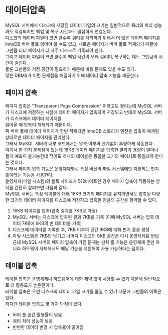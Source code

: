 # 데이터압축
MySQL 서버에서 디스크에 저장된 데이터 파일의 크기는 일반적으로 쿼리의 처리 성능과도 직결되지만 백업 및 복구 시간과도 밀접하게 연결된다.  
디스크의 데이터 파일이 크면 클수록 쿼리를 처리하기 위해서 더 많은 데이터 페이지를 InnoDB 버퍼 풀로 읽어야 할 수도 있고, 새로운 페이지가 버퍼 풀로 적재되기 때문에  
그만큼 더티 페이지가 더 자주 디스크로 기록돼야 한다.  
그리고 데이터 파일이 크면 클수록 백업 시간이 오래 걸리며, 복구하는 데도 그만큼의 시간이 걸린다.  
물론 그만큼의 저장 공간이 필요하기 때문에 비용 문제도 있을 수도 있다.  
많은 DBMS가 이런 문제점을 해결하기 위해 데이터 압축 기능을 제공한다.  
## 페이지 압축
페이지 압축은 "Transparent Page Compression" 이라고도 불리는데 MySQL 서버가 디스크에 저장하는 시점에 데이터 페이지가 압축되어 저장되고 반대로 MySQL 서버가 디스크에서 데이터 페이지를  
읽어올 때 압축이 해제되기 때문이다.  
즉 버퍼 풀에 데이터 페이지가 한번 적재되면 InnoDB 스토리지 엔진은 압축이 해제된 상태로만 데이터 페이지를 관리한다.  
그래서 MySQL 서버의 내부 코드에서는 압축 여부와 관계없이 투명하게 작동한다.  
여기서 한 가지 문제점이 있는데 16KB 데이터 페이지를 압축한 결과가 용량이 얼마나 될지 예측이 불가능한데 적어도 하나의 테이블은 동일한 크기의 페이지로 통일돼야 한다는 것이다.  
그래서 페이지 압축 기능은 운영체제별로 특정 버전의 파일 시스템에만 지원되는 펀치 홀이라는 기능을 사용한다.  
운영체제(파일 시스템)의 블록 사이즈가 512바이트인 경우 페이지 압축이 작동하는 방식을 간단히 살펴보면 다음과 같다.  
MySQL 서버는 특정 테이블에 대해 16KB 크기의 페이지를 유지하면서도 압축된 다양한 크기의 데이터 페이지를 디스크에 저장하고 압축된 만큼의 공간을 절약할 수 있다.  
1. 16KB 페이지를 압축(압축 결과를 7KB로 가정)
2. MySQL 서버는 디스크에 압축된 결과 7KB를 기록 (이때 MySQL 서버는 압축 데이터 7KB에 9KB의 빈 데이터를 기록)
3. 디스크에 데이터를 기록한 후, 7KB 이후의 공간 9KB에 대해 펀치 홀을 생성
4. 파일 시스템은 7KB만 남기고 나머지 디스크의 9KB 공간은 다시 운영체제로 반납
근데 MySQL 서버의 페이지 압축이 가진 문제는 펀치 홀 기능은 운영체제 뿐만 아니라 하드웨어 자체에서도 해당 기능을 지원해야 사용 가능하다는 점이다.  
## 테이블 압축
테이블 압축은 운영체제나 하드웨어에 대한 제약 없이 사용할 수 있기 때문에 일반적으로 더 활용도가 높은편이다.  
테이블 압축은 우선 디스크의 데이터 파일 크기를 줄일 수 있기 때문에 그만큼의 이득은 있다.  
하지만 테이블 압축도 몇 가지 단점이 있다.  
- 버퍼 풀 공간 활용률이 낮음
- 쿼리 처리 성능이 낮음
- 빈번한 데이터 변경 시 압축률이 떨어짐
